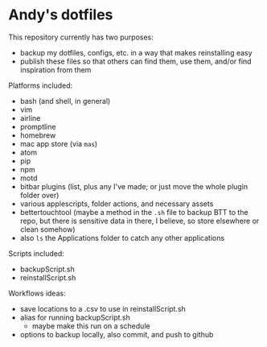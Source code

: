# Andy's dotfiles

This repository currently has two purposes: 
- backup my dotfiles, configs, etc. in a way that makes reinstalling easy
- publish these files so that others can find them, use them, and/or find inspiration from them

Platforms included:
- bash (and shell, in general)
- vim
- airline
- promptline
- homebrew
- mac app store (via `mas`)
- atom
- pip
- npm
- motd
- bitbar plugins (list, plus any I've made; or just move the whole plugin folder over)
- various applescripts, folder actions, and necessary assets
- bettertouchtool (maybe a method in the `.sh` file to backup BTT to the repo, but there is sensitive data in there, I believe, so store elsewhere or clean somehow)
- also `ls` the Applications folder to catch any other applications

Scripts included:
- backupScript.sh
- reinstallScript.sh

Workflows ideas:
- save locations to a .csv to use in reinstallScript.sh
- alias for running backupScript.sh
  - maybe make this run on a schedule
- options to backup locally, also commit, and push to github
